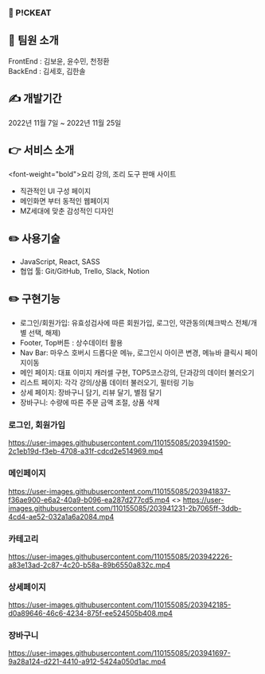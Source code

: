 ### 🥢 P!CKEAT

## 💁 팀원 소개
FrontEnd : 김보윤, 윤수민, 천정환
<br>
BackEnd : 김세호, 김한솔

## ✍️ 개발기간
2022년 11월 7일 ~ 2022년 11월 25일 

## 👉 서비스 소개
<font-weight="bold">요리 강의, 조리 도구 판매 사이트<br>
- 직관적인 UI 구성 페이지<br>
- 메인화면 부터 동적인 웹페이지<br>
- MZ세대에 맞춘 감성적인 디자인

## ✏️ 사용기술
- JavaScript, React, SASS
- 협업 툴: Git/GitHub, Trello, Slack, Notion

## ✏️ 구현기능
- 로그인/회원가입: 유효성검사에 따른 회원가입, 로그인, 약관동의(체크박스 전체/개별 선택, 해제)
- Footer, Top버튼 : 상수데이터 활용
- Nav Bar: 마우스 호버시 드롭다운 메뉴, 로그인시 아이콘 변경, 메뉴바 클릭시 페이지이동
- 메인 페이지: 대표 이미지 캐러셀 구현, TOP5코스강의, 단과강의 데이터 불러오기
- 리스트 페이지: 각각 강의/상품 데이터 불러오기, 필터링 기능
- 상세 페이지: 장바구니 담기, 리뷰 달기, 별점 달기
- 장바구니: 수량에 따른 주문 금액 조절, 상품 삭제


### 로그인, 회원가입
https://user-images.githubusercontent.com/110155085/203941590-2c1eb19d-f3eb-4708-a31f-cdcd2e514969.mp4

### 메인페이지

https://user-images.githubusercontent.com/110155085/203941837-f36ae900-e6a2-40a9-b096-ea287d277cd5.mp4
<>
https://user-images.githubusercontent.com/110155085/203941231-2b7065ff-3ddb-4cd4-ae52-032a1a6a2084.mp4

### 카테고리

https://user-images.githubusercontent.com/110155085/203942226-a83e13ad-2c87-4c20-b58a-89b6550a832c.mp4



### 상세페이지
https://user-images.githubusercontent.com/110155085/203942185-d0a89646-46c6-4234-875f-ee524505b408.mp4



### 장바구니
https://user-images.githubusercontent.com/110155085/203941697-9a28a124-d221-4410-a912-5424a050d1ac.mp4




